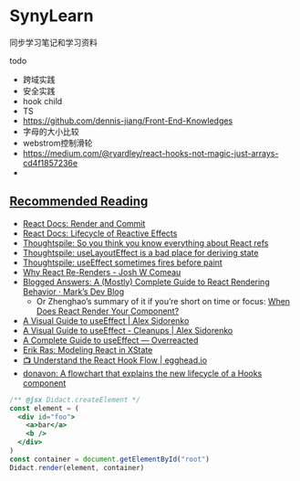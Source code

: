 # SynyLearn
同步学习笔记和学习资料

todo

- 跨域实践
- 安全实践
- hook child
- TS
- https://github.com/dennis-jiang/Front-End-Knowledges
- 字母的大小比较
- webstrom控制滑轮
- https://medium.com/@ryardley/react-hooks-not-magic-just-arrays-cd4f1857236e
- 

## [Recommended Reading](https://julesblom.com/writing/react-hook-component-timeline#recommended-reading)

- [React Docs: Render and Commit](https://react.dev/learn/render-and-commit)
- [React Docs: Lifecycle of Reactive Effects](https://react.dev/learn/lifecycle-of-reactive-effects)
- [Thoughtspile: So you think you know everything about React refs](https://thoughtspile.github.io/2021/05/17/everything-about-react-refs/)
- [Thoughtspile: useLayoutEffect is a bad place for deriving state](https://blog.thoughtspile.tech/2021/09/21/useeffect-derived-state/)
- [Thoughtspile: useEffect sometimes fires before paint](https://blog.thoughtspile.tech/2021/11/15/unintentional-layout-effect/)
- [Why React Re-Renders - Josh W Comeau](https://www.joshwcomeau.com/react/why-react-re-renders)
- [Blogged Answers: A (Mostly) Complete Guide to React Rendering Behavior · Mark’s Dev Blog](https://blog.isquaredsoftware.com/2020/05/blogged-answers-a-mostly-complete-guide-to-react-rendering-behavior/)
  - Or Zhenghao’s summary of it if you’re short on time or focus: [When Does React Render Your Component?](https://www.zhenghao.io/posts/react-rerender)
- [A Visual Guide to useEffect | Alex Sidorenko](https://alexsidorenko.com/blog/useeffect/)
- [A Visual Guide to useEffect - Cleanups | Alex Sidorenko](https://alexsidorenko.com/blog/useeffect-cleanups/)
- [A Complete Guide to useEffect — Overreacted](https://overreacted.io/a-complete-guide-to-useeffect)
- [Erik Ras: Modeling React in XState](https://erikras.com/blog/modeling-react-in-xstate)
- [📺 Understand the React Hook Flow | egghead.io](https://egghead.io/lessons/react-understand-the-react-hook-flow)
- [donavon: A flowchart that explains the new lifecycle of a Hooks component](https://github.com/donavon/hook-flow)

```jsx
/** @jsx Didact.createElement */
const element = (
  <div id="foo">
    <a>bar</a>
    <b />
  </div>
)
const container = document.getElementById("root")
Didact.render(element, container)

```

